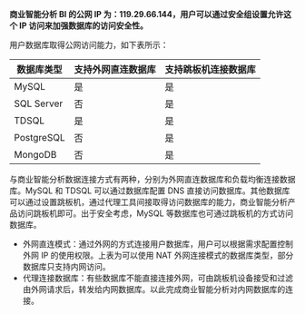**商业智能分析 BI 的公网 IP 为：119.29.66.144，用户可以通过安全组设置允许这个 IP 访问来加强数据库的访问安全性。**

用户数据库取得公网访问能力，如下表所示：

| 数据库类型 | 支持外网直连数据库 | 支持跳板机连接数据库 |
|---------|---------|---------|
| MySQL | 是 | 是 |
| SQL Server | 否 | 是 |
| TDSQL | 是| 是 |
| PostgreSQL | 否 | 是 |
| MongoDB | 否 | 是 |

与商业智能分析数据连接方式有两种，分别为外网直连数据库和负载均衡连接数据库。MySQL 和 TDSQL 可以通过数据库配置 DNS 直接访问数据库。其他数据库可以通过设置跳板机，通过代理工具间接取得访问数据库的能力，商业智能分析产品访问跳板机即可。出于安全考虑，MySQL 等数据库也可通过跳板机的方式访问数据库。
- 外网直连模式：通过外网的方式连接用户数据库，用户可以根据需求配置控制外网 IP 的使用权限。上表为可以使用 NAT 外网连接模式的数据库类型，部分数据库只支持内网访问。
- 代理连接数据库：有些数据库不能直接连接外网，可由跳板机设备接受和过滤由外网请求后，转发给内网数据库。以此完成商业智能分析对内网数据库的连接。

